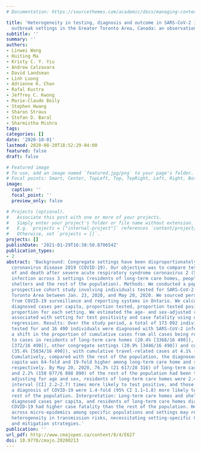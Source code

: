 ```yaml
---
# Documentation: https://sourcethemes.com/academic/docs/managing-content/

title: 'Heterogeneity in testing, diagnosis and outcome in SARS-CoV-2 infection across
  outbreak settings in the Greater Toronto Area, Canada: an observational study'
subtitle: ''
summary: ''
authors:
- Linwei Wang
- Huiting Ma
- Kristy C. Y. Yiu
- Andrew Calzavara
- David Landsman
- Linh Luong
- Adrienne K. Chan
- Rafal Kustra
- Jeffrey C. Kwong
- Marie-Claude Boily
- Stephen Hwang
- Sharon Straus
- Stefan D. Baral
- Sharmistha Mishra
tags:
categories: []
date: '2020-10-01'
lastmod: 2020-08-20T18:52:29-04:00
featured: false
draft: false

# Featured image
# To use, add an image named `featured.jpg/png` to your page's folder.
# Focal points: Smart, Center, TopLeft, Top, TopRight, Left, Right, BottomLeft, Bottom, BottomRight.
image:
  caption: ''
  focal_point: ''
  preview_only: false

# Projects (optional).
#   Associate this post with one or more of your projects.
#   Simply enter your project's folder or file name without extension.
#   E.g. `projects = ["internal-project"]` references `content/project/deep-learning/index.md`.
#   Otherwise, set `projects = []`.
projects: []
publishDate: '2021-01-29T16:38:50.870654Z'
publication_types:
- 2
abstract: 'Background: Congregate settings have been disproportionately affected by
  coronavirus disease 2019 (COVID-19). Our objective was to compare testing for, diagnosis
  of and death after severe acute respiratory syndrome coronavirus 2 (SARS-CoV-2)
  infection across 3 settings (residents of long-term care homes, people living in
  shelters and the rest of the population). Methods: We conducted a population-based
  prospective cohort study involving individuals tested for SARS-CoV-2 in the Greater
  Toronto Area between Jan. 23, 2020, and May 20, 2020. We sourced person-level data
  from COVID-19 surveillance and reporting systems in Ontario. We calculated cumulatively
  diagnosed cases per capita, proportion tested, proportion tested positive and case-fatality
  proportion for each setting. We estimated the age- and sex-adjusted rate ratios
  associated with setting for test positivity and case fatality using quasi-Poisson
  regression. Results: Over the study period, a total of 173 092 individuals were
  tested for and 16 490 individuals were diagnosed with SARS-CoV-2 infection. We observed
  a shift in the proportion of cumulative cases from all cases being related to travel
  to cases in residents of long-term care homes (20.4% [3368/16 490]), shelters (2.3%
  [372/16 490]), other congregate settings (20.9% [3446/16 490]) and community settings
  (35.4% [5834/16 490]), with cumulative travel-related cases at 4.1% (674/16490).
  Cumulatively, compared with the rest of the population, the diagnosed cases per
  capita was 64-fold and 19-fold higher among long-term care home and shelter residents,
  respectively. By May 20, 2020, 76.3% (21 617/28 316) of long-term care home residents
  and 2.2% (150 077/6 808 890) of the rest of the population had been tested. After
  adjusting for age and sex, residents of long-term care homes were 2.4 (95% confidence
  interval [CI] 2.2–2.7) times more likely to test positive, and those who received
  a diagnosis of COVID-19 were 1.4-fold (95% CI 1.1–1.8) more likely to die than the
  rest of the population. Interpretation: Long-term care homes and shelters had disproportionate
  diagnosed cases per capita, and residents of long-term care homes diagnosed with
  COVID-19 had higher case fatality than the rest of the population. Heterogeneity
  across micro-epidemics among specific populations and settings may reflect underlying
  heterogeneity in transmission risks, necessitating setting-specific COVID-19 prevention
  and mitigation strategies.'
publication: ''
url_pdf: http://www.cmajopen.ca/content/8/4/E627
doi: 10.9778/cmajo.20200213
---
```

